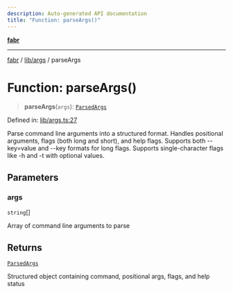 ```yaml
---
description: Auto-generated API documentation
title: "Function: parseArgs()"
---
```


[**fabr**](../../../README.md)

***

[fabr](../../../README.md) / [lib/args](../README.md) / parseArgs

# Function: parseArgs()

> **parseArgs**(`args`): [`ParsedArgs`](../interfaces/ParsedArgs.md)

Defined in: [lib/args.ts:27](https://github.com/yashjawale/fabr/blob/main/src/lib/args.ts#L27)

Parse command line arguments into a structured format.
Handles positional arguments, flags (both long and short), and help flags.
Supports both --key=value and --key formats for long flags.
Supports single-character flags like -h and -t with optional values.

## Parameters

### args

`string`[]

Array of command line arguments to parse

## Returns

[`ParsedArgs`](../interfaces/ParsedArgs.md)

Structured object containing command, positional args, flags, and help status
